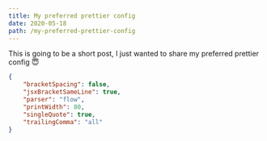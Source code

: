 ```yaml
---
title: My preferred prettier config
date: 2020-05-18
path: /my-preferred-prettier-config
---
```


 

This is going to be a short post, I just wanted to share my preferred prettier config 😇

```json
{
    "bracketSpacing": false,
    "jsxBracketSameLine": true,
    "parser": "flow",
    "printWidth": 80,
    "singleQuote": true,
    "trailingComma": "all"
}
```